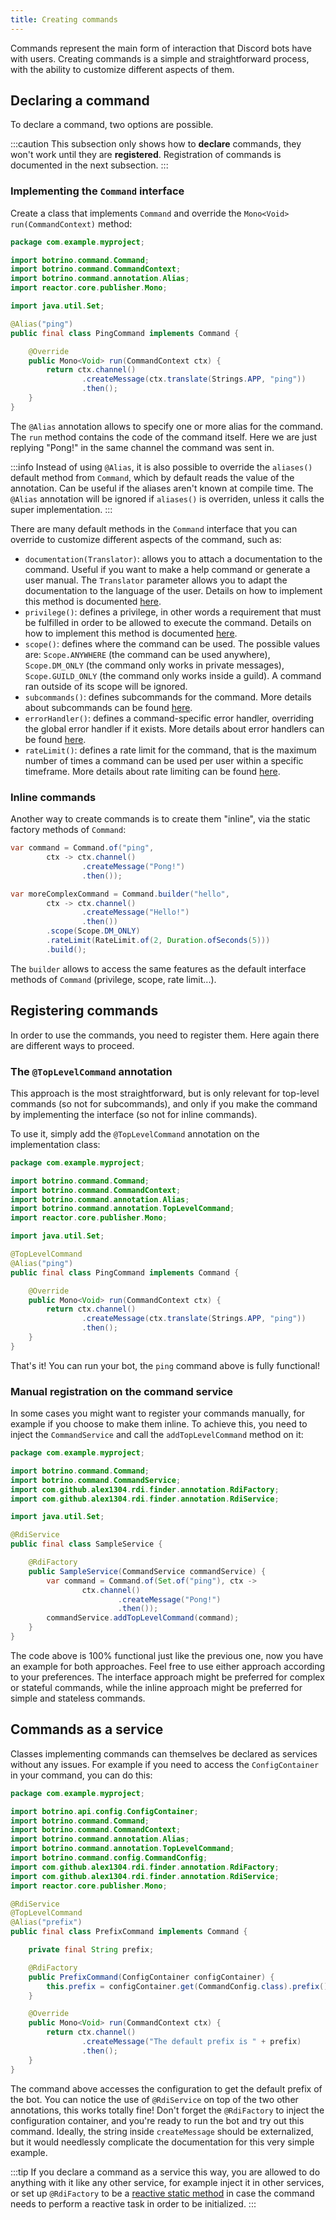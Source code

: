```yaml
---
title: Creating commands
---
```


Commands represent the main form of interaction that Discord bots have with users. Creating commands is a simple and straightforward process, with the ability to customize different aspects of them.

## Declaring a command

To declare a command, two options are possible.

:::caution
This subsection only shows how to **declare** commands, they won't work until they are **registered**. Registration of commands is documented in the next subsection.
:::

### Implementing the `Command` interface

Create a class that implements `Command` and override the `Mono<Void> run(CommandContext)` method:

```java
package com.example.myproject;

import botrino.command.Command;
import botrino.command.CommandContext;
import botrino.command.annotation.Alias;
import reactor.core.publisher.Mono;

import java.util.Set;

@Alias("ping")
public final class PingCommand implements Command {

    @Override
    public Mono<Void> run(CommandContext ctx) {
        return ctx.channel()
                .createMessage(ctx.translate(Strings.APP, "ping"))
                .then();
    }
}
```

The `@Alias` annotation allows to specify one or more alias for the command. The `run` method contains the code of the command itself. Here we are just replying "Pong!" in the same channel the command was sent in.

:::info
Instead of using `@Alias`, it is also possible to override the `aliases()` default method from `Command`, which by default reads the value of the annotation. Can be useful if the aliases aren't known at compile time. The `@Alias` annotation will be ignored if `aliases()` is overriden, unless it calls the super implementation.
:::

There are many default methods in the `Command` interface that you can override to customize different aspects of the command, such as:

* `documentation(Translator)`: allows you to attach a documentation to the command. Useful if you want to make a help command or generate a user manual. The `Translator` parameter allows you to adapt the documentation to the language of the user. Details on how to implement this method is documented [here](documenting-commands.md).
* `privilege()`: defines a privilege, in other words a requirement that must be fulfilled in order to be allowed to execute the command. Details on how to implement this method is documented [here](privileges.md).
* `scope()`: defines where the command can be used. The possible values are: `Scope.ANYWHERE` (the command can be used anywhere), `Scope.DM_ONLY` (the command only works in private messages), `Scope.GUILD_ONLY` (the command only works inside a guild). A command ran outside of its scope will be ignored.
* `subcommands()`: defines subcommands for the command. More details about subcommands can be found [here](subcommands.md).
* `errorHandler()`: defines a command-specific error handler, overriding the global error handler if it exists. More details about error handlers can be found [here](handling-errors.md).
* `rateLimit()`: defines a rate limit for the command, that is the maximum number of times a command can be used per user within a specific timeframe. More details about rate limiting can be found [here](rate-limiting.md).

### Inline commands

Another way to create commands is to create them "inline", via the static factory methods of `Command`:

```java
var command = Command.of("ping",
        ctx -> ctx.channel()
                .createMessage("Pong!")
                .then());

var moreComplexCommand = Command.builder("hello",
        ctx -> ctx.channel()
                .createMessage("Hello!")
                .then())
        .scope(Scope.DM_ONLY)
        .rateLimit(RateLimit.of(2, Duration.ofSeconds(5)))
        .build();
```

The `builder` allows to access the same features as the default interface methods of `Command` (privilege, scope, rate limit...).

## Registering commands

In order to use the commands, you need to register them. Here again there are different ways to proceed.

### The `@TopLevelCommand` annotation

This approach is the most straightforward, but is only relevant for top-level commands (so not for subcommands), and only if you make the command by implementing the interface (so not for inline commands).

To use it, simply add the `@TopLevelCommand` annotation on the implementation class:

```java
package com.example.myproject;

import botrino.command.Command;
import botrino.command.CommandContext;
import botrino.command.annotation.Alias;
import botrino.command.annotation.TopLevelCommand;
import reactor.core.publisher.Mono;

import java.util.Set;

@TopLevelCommand
@Alias("ping")
public final class PingCommand implements Command {

    @Override
    public Mono<Void> run(CommandContext ctx) {
        return ctx.channel()
                .createMessage(ctx.translate(Strings.APP, "ping"))
                .then();
    }
}
```

That's it! You can run your bot, the `ping` command above is fully functional!

### Manual registration on the command service

In some cases you might want to register your commands manually, for example if you choose to make them inline. To achieve this, you need to inject the `CommandService` and call the `addTopLevelCommand` method on it:

```java
package com.example.myproject;

import botrino.command.Command;
import botrino.command.CommandService;
import com.github.alex1304.rdi.finder.annotation.RdiFactory;
import com.github.alex1304.rdi.finder.annotation.RdiService;

import java.util.Set;

@RdiService
public final class SampleService {

    @RdiFactory
    public SampleService(CommandService commandService) {
        var command = Command.of(Set.of("ping"), ctx ->
                ctx.channel()
                        .createMessage("Pong!")
                        .then());
        commandService.addTopLevelCommand(command);
    }
}
```

The code above is 100% functional just like the previous one, now you have an example for both approaches. Feel free to use either approach according to your preferences. The interface approach might be preferred for complex or stateful commands, while the inline approach might be preferred for simple and stateless commands.

## Commands as a service

Classes implementing commands can themselves be declared as services without any issues. For example if you need to access the `ConfigContainer` in your command, you can do this:

```java
package com.example.myproject;

import botrino.api.config.ConfigContainer;
import botrino.command.Command;
import botrino.command.CommandContext;
import botrino.command.annotation.Alias;
import botrino.command.annotation.TopLevelCommand;
import botrino.command.config.CommandConfig;
import com.github.alex1304.rdi.finder.annotation.RdiFactory;
import com.github.alex1304.rdi.finder.annotation.RdiService;
import reactor.core.publisher.Mono;

@RdiService
@TopLevelCommand
@Alias("prefix")
public final class PrefixCommand implements Command {

    private final String prefix;

    @RdiFactory
    public PrefixCommand(ConfigContainer configContainer) {
        this.prefix = configContainer.get(CommandConfig.class).prefix();
    }

    @Override
    public Mono<Void> run(CommandContext ctx) {
        return ctx.channel()
                .createMessage("The default prefix is " + prefix)
                .then();
    }
}
```

The command above accesses the configuration to get the default prefix of the bot. You can notice the use of `@RdiService` on top of the two other annotations, this works totally fine! Don't forget the `@RdiFactory` to inject the configuration container, and you're ready to run the bot and try out this command. Ideally, the string inside `createMessage` should be externalized, but it would needlessly complicate the documentation for this very simple example.

:::tip
If you declare a command as a service this way, you are allowed to do anything with it like any other service, for example inject it in other services, or set up `@RdiFactory` to be a [reactive static method](../api/working-with-services.md#injecting-a-service-in-a-reactive-static-factory) in case the command needs to perform a reactive task in order to be initialized.
:::
